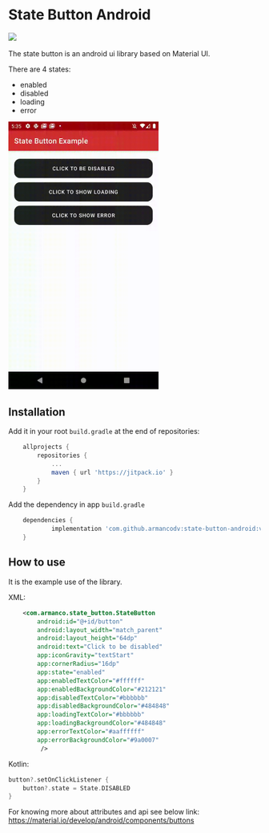 # State Button Android
[![](https://jitpack.io/v/armancodv/state-button-android.svg)](https://jitpack.io/#armancodv/state-button-android)

The state button is an android ui library based on Material UI.

There are 4 states:
- enabled
- disabled
- loading
- error

<img src="./doc/state_button.gif" width="300">

## Installation
Add it in your root `build.gradle` at the end of repositories:
```gradle
	allprojects {
		repositories {
			...
			maven { url 'https://jitpack.io' }
		}
	}
```
Add the dependency in app `build.gradle`
```gradle
	dependencies {
	        implementation 'com.github.armancodv:state-button-android:v1.0.0'
	}
```
## How to use
It is the example use of the library.

XML:
```xml
    <com.armanco.state_button.StateButton
        android:id="@+id/button"
        android:layout_width="match_parent"
        android:layout_height="64dp"
        android:text="Click to be disabled"
        app:iconGravity="textStart"
        app:cornerRadius="16dp"
        app:state="enabled"
        app:enabledTextColor="#ffffff"
        app:enabledBackgroundColor="#212121"
        app:disabledTextColor="#bbbbbb"
        app:disabledBackgroundColor="#484848"
        app:loadingTextColor="#bbbbbb"
        app:loadingBackgroundColor="#484848"
        app:errorTextColor="#aaffffff"
        app:errorBackgroundColor="#9a0007"
         />
```
Kotlin:
```kotlin
button?.setOnClickListener {
    button?.state = State.DISABLED
}
```
For knowing more about attributes and api see below link:
https://material.io/develop/android/components/buttons